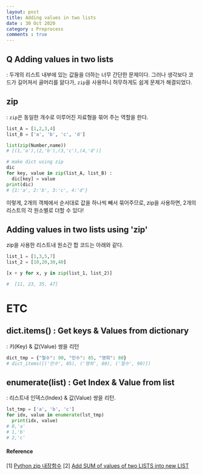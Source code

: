 ```yaml
---
layout: post
title: Adding values ​​in two lists
date : 30 Oct 2020
category : Preprocess
comments : true
---
```


## Q Adding values in two lists
 : 두개의 리스트 내부에 있는 값들을 더하는 너무 간단한 문제이다.
 그러나 생각보다 코드가 길어져서 골머리를 앓다가, `zip`을 사용하니 허무하게도 쉽게 문제가 해결되었다.

## zip
 : `zip`은 동일한 개수로 이루어진 자료형을 묶어 주는 역할을 한다.

```Python
list_A = [1,2,3,4]
list_B = ['a', 'b', 'c', 'd']

list(zip(Number,name))
# [(1,'a'),(2,'b'),(3,'c'),(4,'d')]

# make dict using zip
dic
for key, value in zip(list_A, list_B) :
  dic[key] = value
print(dic)
# {1:'a', 2:'b', 3:'c', 4:'d'}

```
이렇게, 2개의 객체에서 순서대로 값을 하나씩 빼서 묶어주므로,
zip을 사용하면, 2개의 리스트의 각 원소별로 더할 수 있다!


## Adding values in two lists using 'zip'
zip을 사용한 리스트내 원소간 합 코드는 아래와 같다.
```Python
list_1 = [1,3,5,7]
list_2 = [10,20,30,40]

[x + y for x, y in zip(list_1, list_2)]

#  [11, 23, 35, 47]
```

# ETC
## dict.items() : Get keys & Values from dictionary
 :  키(Key) & 값(Value) 쌍을 리턴
```python
dict_tmp = {"철수": 90, "민수": 85, "영희": 80}
# dict_items([('민수', 85), ('영희', 80), ('철수', 90)])
```

## enumerate(list) : Get Index & Value from list
:  리스트내 인덱스(Index) & 값(Value) 쌍을 리턴.
```python
lst_tmp = ['a', 'b', 'c']
for idx, value in enumerate(lst_tmp)
  print(idx, value)
# 0,'a'
# 1,'b'
# 2,'c'
```



#### Reference
[1] [Python zip 내장함수](https://medium.com/@hckcksrl/python-zip-%EB%82%B4%EC%9E%A5%ED%95%A8%EC%88%98-95ad2997990)
[2] [Add SUM of values of two LISTS into new LIST](https://stackoverflow.com/questions/14050824/add-sum-of-values-of-two-lists-into-new-list)
